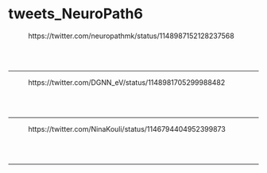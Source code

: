 # tweets_NeuroPath6


<figure class="wp-block-embed-twitter wp-block-embed is-type-rich">
<div class="wp-block-embed__wrapper">
https://twitter.com/neuropathmk/status/1148987152128237568</div></figure>
<br>
<br>
<hr>

<figure class="wp-block-embed-twitter wp-block-embed is-type-rich">
<div class="wp-block-embed__wrapper">
https://twitter.com/DGNN_eV/status/1148981705299988482</div></figure>
<br>
<br>
<hr>

<figure class="wp-block-embed-twitter wp-block-embed is-type-rich">
<div class="wp-block-embed__wrapper">
https://twitter.com/NinaKouli/status/1146794404952399873</div></figure>
<br>
<br>
<hr>
